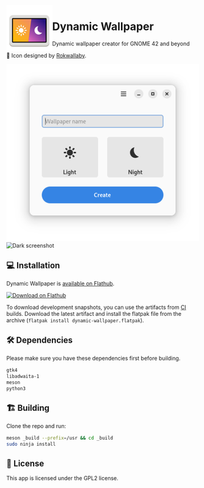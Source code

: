 <img align="left" style="vertical-align: middle" width="120" height="120" src="data/icons/hicolor/scalable/apps/me.dusansimic.DynamicWallpaper.svg">

# Dynamic Wallpaper

Dynamic wallpaper creator for GNOME 42 and beyond

🎨 Icon designed by [Rokwallaby](https://github.com/Rokwallaby).

![Light screenshot](data/screenshots/main.png#gh-light-mode-only)
![Dark screenshot](data/screenshots/main-dark.png#gh-dark-mode-only)

## 💻 Installation

Dynamic Wallpaper is [available on Flathub](https://flathub.org/apps/details/me.dusansimic.DynamicWallpaper).

<a href='https://flathub.org/apps/details/me.dusansimic.DynamicWallpaper'><img width='240' alt='Download on Flathub' src='https://flathub.org/assets/badges/flathub-badge-en.png'/></a>

To download development snapshots, you can use the artifacts from
[CI](https://github.com/dusansimic/dynamic-wallpaper/actions) builds. Download
the latest artifact and install the flatpak file from the
archive (`flatpak install dynamic-wallpaper.flatpak`).

## 🛠️ Dependencies

Please make sure you have these dependencies first before building.

```
gtk4
libadwaita-1
meson
python3
```

## 🏗️ Building

Clone the repo and run:

```bash
meson _build --prefix=/usr && cd _build
sudo ninja install
```

## 📜 License

This app is licensed under the GPL2 license.

